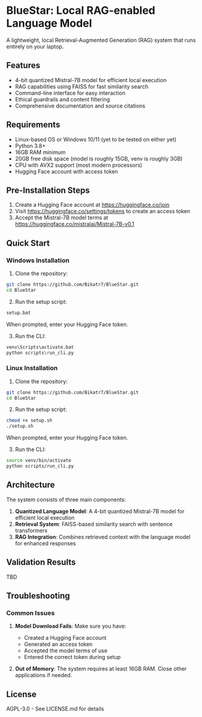 # BlueStar: Local RAG-enabled Language Model

A lightweight, local Retrieval-Augmented Generation (RAG) system that runs entirely on your laptop.

## Features

- 4-bit quantized Mistral-7B model for efficient local execution
- RAG capabilities using FAISS for fast similarity search
- Command-line interface for easy interaction
- Ethical guardrails and content filtering
- Comprehensive documentation and source citations

## Requirements

- Linux-based OS or Windows 10/11 (yet to be tested on either yet)
- Python 3.8+
- 16GB RAM minimum
- 20GB free disk space (model is roughly 15GB, venv is roughly 3GB)
- CPU with AVX2 support (most modern processors)
- Hugging Face account with access token

## Pre-Installation Steps

1. Create a Hugging Face account at https://huggingface.co/join
2. Visit https://huggingface.co/settings/tokens to create an access token
3. Accept the Mistral-7B model terms at https://huggingface.co/mistralai/Mistral-7B-v0.1

## Quick Start

### Windows Installation

1. Clone the repository:
```bash
git clone https://github.com/Bikatr7/BlueStar.git
cd BlueStar
```

2. Run the setup script:
```bash
setup.bat
```
When prompted, enter your Hugging Face token.

3. Run the CLI:
```bash
venv\Scripts\activate.bat
python scripts\run_cli.py
```

### Linux Installation

1. Clone the repository:
```bash
git clone https://github.com/Bikatr7/BlueStar.git
cd BlueStar
```

2. Run the setup script:
```bash
chmod +x setup.sh
./setup.sh
```
When prompted, enter your Hugging Face token.

3. Run the CLI:
```bash
source venv/bin/activate
python scripts/run_cli.py
```

## Architecture

The system consists of three main components:

1. **Quantized Language Model**: A 4-bit quantized Mistral-7B model for efficient local execution
2. **Retrieval System**: FAISS-based similarity search with sentence transformers
3. **RAG Integration**: Combines retrieved context with the language model for enhanced responses

## Validation Results

TBD

## Troubleshooting

### Common Issues

1. **Model Download Fails**: Make sure you have:
   - Created a Hugging Face account
   - Generated an access token
   - Accepted the model terms of use
   - Entered the correct token during setup

2. **Out of Memory**: The system requires at least 16GB RAM. Close other applications if needed.

## License

AGPL-3.0 - See LICENSE.md for details
